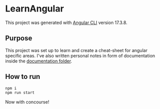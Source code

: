 # LearnAngular

This project was generated with [Angular CLI](https://github.com/angular/angular-cli) version 17.3.8.

## Purpose

This project was set up to learn and create a cheat-sheet for angular specific areas.
I've also written personal notes in form of documentation inside the [documentation folder](./documentation/index.md).

## How to run

```
npm i
npm run start
```

Now with concourse!
